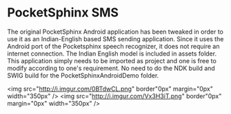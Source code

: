 PocketSphinx SMS
=======================================================

The original PocketSphinx Android application has been tweaked in order to use it as an Indian-English based SMS sending application. Since it uses the Android port of the Pocketsphinx speech recognizer, it does not require an internet connection. The Indian English model is included in assets folder. This application simply needs to be imported as project and one is free to modify according to one's requirement. No need to do the NDK build and SWIG build for the PocketSphinxAndroidDemo folder.


<img src="http://i.imgur.com/0BTdwCL.png" border"0px" margin="0px" width="350px" />
<img src="http://i.imgur.com/Vx3H3iT.png" border"0px" margin="0px" width="350px" />
